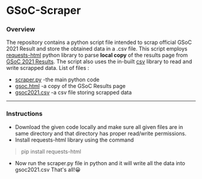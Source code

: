 # GSoC-Scraper
### Overview
The repository contains a python script file intended to scrap official GSoC 2021 Result and store the obtained data in a .csv file.
This script employs [requests-html](https://github.com/kennethreitz/requests-html) python library to parse **local copy** of the results page from [GSoC 2021 Results](https://summerofcode.withgoogle.com/projects/).
The script also uses the in-built [csv](https://docs.python.org/3/library/csv.html) library to read and write scrapped data. 
List of files :
- [scraper.py](https://github.com/TheTUFGuy/GSoC-Scraper/blob/main/scraper.py) -the main python code
- [gsoc.html](https://github.com/TheTUFGuy/GSoC-Scraper/blob/main/gsoc.html)  -a copy of the GSoC Results page 
- [gsoc2021.csv](https://github.com/TheTUFGuy/GSoC-Scraper/blob/main/gsoc2021.csv)  -a csv file storing scrapped data
<hr>

### Instructions
- Download the given code locally and make sure all given files are in same directory and that directory has proper read/write permissions.  
- Install requests-html library using the command 
> pip install requests-html  
- Now run the scraper.py file in python and it will write all the data into gsoc2021.csv
That's all!:grinning:
